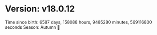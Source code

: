 # Version: v18.0.12
Time since birth: 6587 days, 158088 hours, 9485280 minutes, 569116800 seconds
Season: Autumn 🍁
